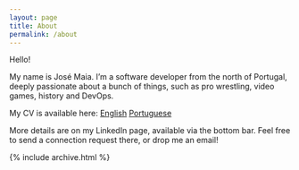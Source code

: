 ```yaml
---
layout: page
title: About
permalink: /about
---
```

Hello!

My name is José Maia. I’m a software developer from the north of Portugal, deeply passionate about a bunch of things, such as pro wrestling, video games, history and DevOps.

My CV is available here:
[English](/assets/files/cv_josemaia_en.pdf)
[Portuguese](/assets/files/cv_josemaia_pt.pdf)

More details are on my LinkedIn page, available via the bottom bar. Feel free to send a connection request there, or drop me an email!

{% include archive.html %}